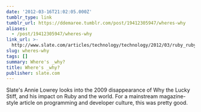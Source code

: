 ```yaml
---
date: '2012-03-16T21:02:05.000Z'
tumblr_type: link
tumblr_url: https://ddemaree.tumblr.com/post/19412305947/wheres-why
aliases:
  - /post/19412305947/wheres-why
link_url: >-
  http://www.slate.com/articles/technology/technology/2012/03/ruby_ruby_on_rails_and__why_the_disappearance_of_one_of_the_world_s_most_beloved_computer_programmers_.single.html
slug: wheres-why
tags: []
summary: Where's _why?
title: Where's _why?
publisher: slate.com
---
```


Slate's Annie Lowrey looks into the 2009 disappearance of Why the Lucky Stiff, and his impact on Ruby and the world. For a mainstream magazine-style article on programming and developer culture, this was pretty good.